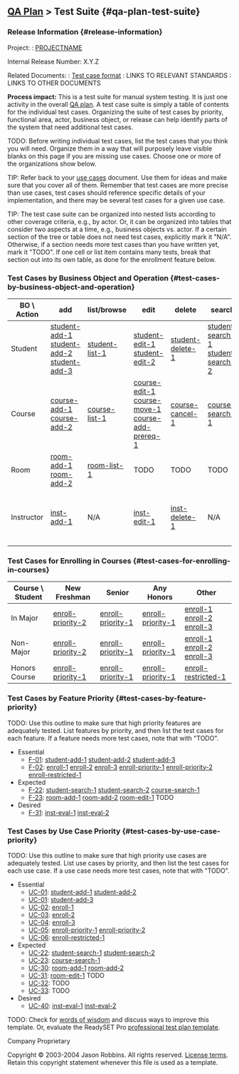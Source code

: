[QA Plan](qa-plan) &gt; Test Suite {#qa-plan-test-suite}
---------------------------------------

### Release Information {#release-information}

Project:
:   [PROJECTNAME](index)

Internal Release Number:
X.Y.Z

Related Documents:
:   [Test case format](test-case-format)
:   LINKS TO RELEVANT STANDARDS
:   LINKS TO OTHER DOCUMENTS

**Process impact:** This is a test suite for manual system testing. It
is just one activity in the overall [QA plan](qa-plan.). A test case
suite is simply a table of contents for the individual test cases.
Organizing the suite of test cases by priority, functional area, actor,
business object, or release can help identify parts of the system that
need additional test cases.

TODO: Before writing individual test cases, list the test cases that you
think you will need. Organize them in a way that will purposely leave
visible blanks on this page if you are missing use cases. Choose one or
more of the organizations show below.

TIP: Refer back to your [use cases](use-cases) document. Use them
for ideas and make sure that you cover all of them. Remember that test
cases are more precise than use cases, test cases should reference
specific details of your implementation, and there may be several test
cases for a given use case.

TIP: The test case suite can be organized into nested lists according to
other coverage criteria, e.g., by actor. Or, it can be organized into
tables that consider two aspects at a time, e.g., business objects vs.
actor. If a certain section of the tree or table does not need test
cases, explicitly mark it "N/A". Otherwise, if a section needs more test
cases than you have written yet, mark it "TODO". If one cell or list
item contains many tests, break that section out into its own table, as
done for the enrollment feature below.

### Test Cases by Business Object and Operation {#test-cases-by-business-object-and-operation}

<table>
    <thead>
        <tr>
            <th>BO \ Action</th>
            <th>add</th>
            <th>list/browse</th>
            <th>edit</th>
            <th>delete</th>
            <th>search</th>
            <th>other</th>
        </tr>
    </thead>
    <tbody>
        <tr>
            <td>Student</td>
            <td><a href="test-cases#student-add-1">student-add-1</a><br />
                <a href="test-cases#student-add-2">student-add-2</a><br /> 
                <a href="test-cases#student-add-3">student-add-3</a></td>
            <td><a href="test-cases#student-list-1">student-list-1</a></td>
            <td><a href="test-cases#student-edit-1">student-edit-1</a><br /> 
                <a href="test-cases#student-edit-2">student-edit-2</a></td>
            <td><a href="test-casesstudent-delete-1">student-delete-1</a></td>
            <td><a href="test-cases#student-search-1">student-search-1</a><br />
                <a href="test-cases#student-search-2">student-search-2</a></td>
            <td><a href="#enroll-grid">See grid below</a></td>
        </tr>
        <tr>
            <td>Course</td>
            <td><a href="test-cases#course-add-1">course-add-1</a><br />
                <a href="test-cases#course-add-2">course-add-2</a></td>
            <td><a href="test-cases#course-list-1">course-list-1</a></td>
            <td><a href="test-cases#course-edit-1">course-edit-1</a><br />
                <a href="test-cases#course-move-1">course-move-1</a><br />
                <a href="test-cases#course-add-prereq-1">course-add-prereq-1</a></td>
            <td><a href="test-cases#course-cancel-1">course-cancel-1</a></td>
            <td><a href="test-cases#course-search-1">course-search-1</a></td>
            <td>N/A</td>
        </tr>
        <tr>
            <td>Room</td>
            <td><a href="test-cases#room-add-1">room-add-1</a><br />
                <a href="test-cases#room-add-2">room-add-2</a></td>
            <td><a href="test-cases#room-list-1">room-list-1</a></td>
            <td>TODO</td>
            <td>TODO</td>
            <td>TODO</td>
            <td>N/A</td>
        </tr>
        <tr>
            <td>Instructor</td>
            <td><a href="test-cases#inst-add-1">inst-add-1</a></td>
            <td>N/A</td>
            <td><a href="test-cases#inst-edit-1">inst-edit-1</a></td>
            <td><a href="test-cases#inst-delete-1">inst-delete-1</a></td>
            <td>N/A</td>
            <td><a href="test-cases#inst-eval-1">inst-eval-1</a><br />
                <a href="test-cases#inst-eval-2">inst-eval-2</a></td>
        </tr>
    </tbody>
</table>

### Test Cases for Enrolling in Courses {#test-cases-for-enrolling-in-courses}

<table>
    <thead>
        <tr>
            <th>Course \ Student</th>
            <th>New Freshman</th>
            <th>Senior</th>
            <th>Any Honors</th>
            <th>Other</th>
        </tr>
    </thead>
    <tbody>
        <tr>
            <td>In Major</td>
            <td><a href="test-cases#enroll-priority-2">enroll-priority-2</a></td>
            <td><a href="test-cases#enroll-priority-1">enroll-priority-1</a></td>
            <td><a href="test-cases#enroll-priority-1">enroll-priority-1</a></td>
            <td><a href="test-cases#enroll-1">enroll-1</a><br />
                <a href="test-cases#enroll-2">enroll-2</a><br />
                <a href="test-cases#enroll-3">enroll-3</a></td>
        </tr>
        <tr>
            <td>Non-Major</td>
            <td><a href="test-cases#enroll-priority-2">enroll-priority-2</a></td>
            <td><a href="test-cases#enroll-priority-1">enroll-priority-1</a></td>
            <td><a href="test-cases#enroll-priority-1">enroll-priority-1</a></td>
            <td><a href="test-cases#enroll-1">enroll-1</a><br />
                <a href="test-cases#enroll-2">enroll-2</a><br />
                <a href="test-cases#enroll-3">enroll-3</a></td>
        </tr>
        <tr>
            <td>Honors Course</td>
            <td><a href="test-cases#enroll-priority-1">enroll-priority-1</a></td>
            <td><a href="test-cases#enroll-priority-1">enroll-priority-1</a></td>
            <td><a href="test-cases#enroll-priority-1">enroll-priority-1</a></td>
            <td><a href="test-cases#enroll-restricted-1">enroll-restricted-1</a></td>
        </tr>
    </tbody>
</table>

### Test Cases by Feature Priority {#test-cases-by-feature-priority}

TODO: Use this outline to make sure that high priority features are
adequately tested. List features by priority, and then list the test
cases for each feature. If a feature needs more test cases, note that
with "TODO".

-   Essential
    -   [F-01](features#F-01):
        [student-add-1](test-cases#student-add-1)
        [student-add-2](test-cases#student-add-2)
        [student-add-3](test-cases#student-add-3)
    -   [F-02](features#F-02): [enroll-1](test-cases#enroll-1)
        [enroll-2](test-cases#enroll-2)
        [enroll-3](test-cases#enroll-3)
        [enroll-priority-1](test-cases#enroll-priority-1)
        [enroll-priority-2](test-cases#enroll-priority-2)
        [enroll-restricted-1](test-cases#enroll-restricted-1)
-   Expected
    -   [F-22](features#F-22):
        [student-search-1](test-cases#student-search-1)
        [student-search-2](test-cases#student-search-2)
        [course-search-1](test-cases#course-search-1)
    -   [F-23](features#F-23):
        [room-add-1](test-cases#room-add-1)
        [room-add-2](test-cases#room-add-2)
        [room-edit-1](test-cases#room-edit-1) TODO
-   Desired
    -   [F-31](features#F-31):
        [inst-eval-1](test-cases#inst-eval-1)
        [inst-eval-2](test-cases#inst-eval-2)

### Test Cases by Use Case Priority {#test-cases-by-use-case-priority}

TODO: Use this outline to make sure that high priority use cases are
adequately tested. List use cases by priority, and then list the test
cases for each use case. If a use case needs more test cases, note that
with "TODO".

-   Essential
    -   [UC-01](use-cases#UC-01):
        [student-add-1](test-cases#student-add-1)
        [student-add-2](test-cases#student-add-2)
    -   [UC-01](use-cases#UC-01):
        [student-add-3](test-cases#student-add-3)
    -   [UC-02](use-cases#UC-02):
        [enroll-1](test-cases#enroll-1)
    -   [UC-03](use-cases#UC-03):
        [enroll-2](test-cases#enroll-2)
    -   [UC-04](use-cases#UC-04):
        [enroll-3](test-cases#enroll-3)
    -   [UC-05](use-cases#UC-05):
        [enroll-priority-1](test-cases#enroll-priority-1)
        [enroll-priority-2](test-cases#enroll-priority-2)
    -   [UC-06](use-cases#UC-06):
        [enroll-restricted-1](test-cases#enroll-restricted-1)
-   Expected
    -   [UC-22](use-cases#UC-22):
        [student-search-1](test-cases#student-search-1)
        [student-search-2](test-cases#student-search-2)
    -   [UC-23](use-cases#UC-23):
        [course-search-1](test-cases#course-search-1)
    -   [UC-30](use-cases#UC-30):
        [room-add-1](test-cases#room-add-1)
        [room-add-2](test-cases#room-add-2)
    -   [UC-31](use-cases#UC-31):
        [room-edit-1](test-cases#room-edit-1) TODO
    -   [UC-32](use-cases#UC-32): TODO
    -   [UC-33](use-cases#UC-33): TODO
-   Desired
    -   [UC-40](use-cases#UC-40):
        [inst-eval-1](test-cases#inst-eval-1)
        [inst-eval-2](test-cases#inst-eval-2)

TODO: Check for [words of wisdom](http://readyset.tigris.org/words-of-wisdom/test-suite.html) and
discuss ways to improve this template. Or, evaluate the ReadySET Pro
[professional test plan template](http://www.readysetpro.com/ "pro use case template and sample test plan").

Company Proprietary

Copyright © 2003-2004 Jason Robbins. All rights reserved. [License terms](readyset-license.html). Retain this copyright statement whenever this file is used as a template.


